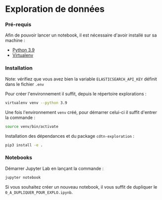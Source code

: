 # Exploration de données

### Pré-requis

Afin de pouvoir lancer un notebook, il est nécessaire d'avoir installé sur sa machine :

- [Python 3.9](https://www.python.org/downloads/)
- [Virtualenv](https://virtualenv.pypa.io/en/latest/)

### Installation
Note: vérifiez que vous avez bien la variable `ELASTICSEARCH_API_KEY` définit dans le fichier `.env`

Pour créer l'environnement il suffit, depuis le répertoire explorations :
``` bash
virtualenv venv --python 3.9
```

Une fois l'environnement ``venv`` créé, pour démarrer celui-ci il suffit d'entrer la commande :
``` bash
source venv/bin/activate
```

Installation des dépendances et du package ``cdtn-exploration`` :
``` bash
pip3 install -e .
```

### Notebooks

Démarrer Jupyter Lab en lançant la commande :
``` bash
jupyter notebook
```

Si vous souhaitez créer un nouveau notebook, il vous suffit de dupliquer le ``0_A_DUPLIQUER_POUR_EXPLO.ipynb``.
